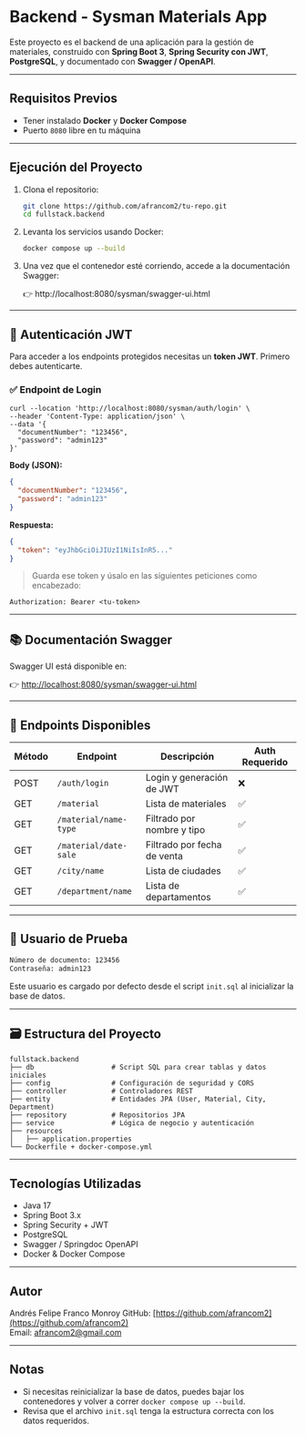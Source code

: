 #  Backend - Sysman Materials App

Este proyecto es el backend de una aplicación para la gestión de materiales, construido con **Spring Boot 3**, **Spring Security con JWT**, **PostgreSQL**, y documentado con **Swagger / OpenAPI**.

---

## Requisitos Previos

- Tener instalado **Docker** y **Docker Compose**
- Puerto `8080` libre en tu máquina

---

## Ejecución del Proyecto

1. Clona el repositorio:

   ```bash
   git clone https://github.com/afrancom2/tu-repo.git
   cd fullstack.backend
   ```

2. Levanta los servicios usando Docker:

   ```bash
   docker compose up --build
   ```

3. Una vez que el contenedor esté corriendo, accede a la documentación Swagger:

   👉 http://localhost:8080/sysman/swagger-ui.html

---

## 🔐 Autenticación JWT

Para acceder a los endpoints protegidos necesitas un **token JWT**. Primero debes autenticarte.

### ✅ Endpoint de Login

```
curl --location 'http://localhost:8080/sysman/auth/login' \
--header 'Content-Type: application/json' \
--data '{
  "documentNumber": "123456",
  "password": "admin123"
}'
```

**Body (JSON):**

```json
{
  "documentNumber": "123456",
  "password": "admin123"
}
```

**Respuesta:**

```json
{
  "token": "eyJhbGciOiJIUzI1NiIsInR5..."
}
```

> Guarda ese token y úsalo en las siguientes peticiones como encabezado:

```
Authorization: Bearer <tu-token>
```

---

## 📚 Documentación Swagger

Swagger UI está disponible en:

👉 [http://localhost:8080/sysman/swagger-ui.html](http://localhost:8080/sysman/swagger-ui.html)

---

## 📘 Endpoints Disponibles

| Método | Endpoint                         | Descripción                            | Auth Requerido |
|--------|----------------------------------|----------------------------------------|----------------|
| POST   | `/auth/login`                   | Login y generación de JWT              | ❌             |
| GET    | `/material`                     | Lista de materiales                    | ✅             |
| GET    | `/material/name-type`           | Filtrado por nombre y tipo             | ✅             |
| GET    | `/material/date-sale`           | Filtrado por fecha de venta            | ✅             |
| GET    | `/city/name`                    | Lista de ciudades                      | ✅             |
| GET    | `/department/name`              | Lista de departamentos                 | ✅             |

---

## 👤 Usuario de Prueba

```bash
Número de documento: 123456
Contraseña: admin123
```

Este usuario es cargado por defecto desde el script `init.sql` al inicializar la base de datos.

---

## 🗃️ Estructura del Proyecto

```
fullstack.backend
├── db                   # Script SQL para crear tablas y datos iniciales
├── config               # Configuración de seguridad y CORS
├── controller           # Controladores REST
├── entity               # Entidades JPA (User, Material, City, Department)
├── repository           # Repositorios JPA
├── service              # Lógica de negocio y autenticación
├── resources
│   ├── application.properties
└── Dockerfile + docker-compose.yml
```

---

## Tecnologías Utilizadas

- Java 17
- Spring Boot 3.x
- Spring Security + JWT
- PostgreSQL
- Swagger / Springdoc OpenAPI
- Docker & Docker Compose

---

## Autor

Andrés Felipe Franco Monroy
GitHub: [https://github.com/afrancom2](https://github.com/afrancom2)  
Email: afrancom2@gmail.com

---

## Notas

- Si necesitas reinicializar la base de datos, puedes bajar los contenedores y volver a correr `docker compose up --build`.
- Revisa que el archivo `init.sql` tenga la estructura correcta con los datos requeridos.